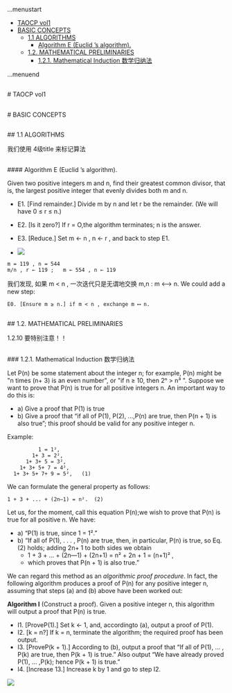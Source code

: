 ...menustart

 - [TAOCP vol1](#ef556f8430878dce1c4748706e6134b4)
 - [BASIC CONCEPTS](#df75a5f0aea7cf7cc075da817b518350)
	 - [1.1 ALGORITHMS](#ea17b4667598db12d332dcfb28af6d6f)
		 - [Algorithm E (Euclid ’s algorithm).](#98230acef1ea79f00d054abf063049b8)
	 - [1.2. MATHEMATICAL PRELIMINARIES](#b0a028097eeef8c671b55c21acb734aa)
		 - [1.2.1. Mathematical Induction 数学归纳法](#c9c5e422aa21b3673c8ea74c36d80e73)

...menuend



<h2 id="ef556f8430878dce1c4748706e6134b4"></h2>
# TAOCP vol1

<h2 id="df75a5f0aea7cf7cc075da817b518350"></h2>
# BASIC CONCEPTS

<h2 id="ea17b4667598db12d332dcfb28af6d6f"></h2>
## 1.1 ALGORITHMS

我们使用 4级title 来标记算法

<h2 id="98230acef1ea79f00d054abf063049b8"></h2>
#### Algorithm E (Euclid ’s algorithm). 

Given two positive integers m and n, find their greatest common divisor, that is, the largest positive integer that evenly divides both m and n.

 - E1. [Find remainder.] Divide m by n and let r be the remainder. (We will have 0 ≤ r ≤ n.)
 - E2. [Is it zero?] If r = O,the algorithm terminates; n is the answer.
 - E3. [Reduce.] Set m ← n , n ← r , and back to step E1.

 - ![](https://raw.githubusercontent.com/mebusy/notes/master/imgs/TAOCP_F1.png)

```
m = 119 , n = 544
m/n , r ← 119 ;   m ← 554 , n ← 119
```

我们发现, 如果 m < n , 一次迭代只是无谓地交换 m,n : m ⟷ n.  We could add a new step:

```
E0. [Ensure m ≥ n.] if m < n , exchange m ⟷ n.
```


<h2 id="b0a028097eeef8c671b55c21acb734aa"></h2>
## 1.2. MATHEMATICAL PRELIMINARIES

1.2.10 要特别注意！！

<h2 id="c9c5e422aa21b3673c8ea74c36d80e73"></h2>
### 1.2.1. Mathematical Induction 数学归纳法

Let P(n) be some statement about the integer n; for example, P(n) might be "n times (n+ 3) is an even number", or "if n ≥ 10, then 2ⁿ > n³ ". Suppose we want to prove that P(n) is true for all positive integers n. An important way to do this is:

 - a) Give a proof that P(1) is true
 - b) Give a proof that “if all of P(1), P(2), ...,P(n) are true, then P(n + 1) is also true”; this proof should be valid for any positive integer n.

Example:

```
		  1 = 1²,
	    1+ 3 = 2², 
	  1+ 3+ 5 = 3², 
	1+ 3+ 5+ 7 = 4²,
  1+ 3+ 5+ 7+ 9 = 5²,	(1)
```

We can formulate the general property as follows:

```
1 + 3 + ... + (2n—1) = n².	(2)
```

Let us, for the moment, call this equation P(n);we wish to prove that P(n) is true for all positive n. We have:

 - a) “P(1) is true, since 1 = 1².”
 - b) “If all of P(1), . . . , P(n) are true, then, in particular, P(n) is true, so Eq. (2) holds; adding 2n+ 1 to both sides we obtain
 	- 1 + 3 + ... + (2n—1) + (2n+1) = n² + 2n + 1 = (n+1)² ,
 	- which proves that P(n + 1) is also true.”

We can regard this method as an *algorithmic proof procedure*. In fact, the following algorithm produces a proof of P(n) for any positive integer n, assuming that steps (a) and (b) above have been worked out:

**Algorithm I** (Construct a proof). Given a positive integer n, this algorithm will output a proof that P(n) is true.

 - I1. [ProveP(1).] Set k ← 1, and, accordingto (a), output a proof of P(1).
 - I2. [k = n?] If k = n, terminate the algorithm; the required proof has been output.
 - I3. [ProveP(k + 1).] According to (b), output a proof that “If all of P(1), ... , P(k) are true, then P(k + 1) is true.” Also output “We have already proved P(1), ... ,P(k); hence P(k + 1) is true.”
 - I4. [Increase 13.] Increase k by 1 and go to step I2.

![](https://raw.githubusercontent.com/mebusy/notes/master/imgs/TAOCP_Algorithm_I.png)
















